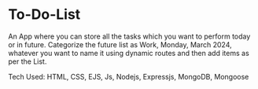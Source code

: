 # To-Do-List
An App where you can store all the tasks which you want to perform today or in future. Categorize the future list as Work, Monday, March 2024, whatever you want to name it using dynamic routes and then add items as per the List.

Tech Used: HTML, CSS, EJS, Js, Nodejs, Expressjs, MongoDB, Mongoose
